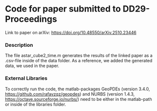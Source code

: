 # Code for paper submitted to DD29-Proceedings
Link to paper on arXiv: https://doi.org/10.48550/arXiv.2510.23446

### Description
The file astar_cube2_time.m generates the results of the linked paper as a .csv-file inside of the data folder. As a reference, we added the generated data, we used in the paper.

### External Libraries
To correctly run the code, the matlab-packages GeoPDEs (version 3.4.0, https://github.com/rafavzqz/geopdes) and NURBS (version 1.4.3, https://octave.sourceforge.io/nurbs/) need to be either in the matlab-path or inside of the libraries folder.
